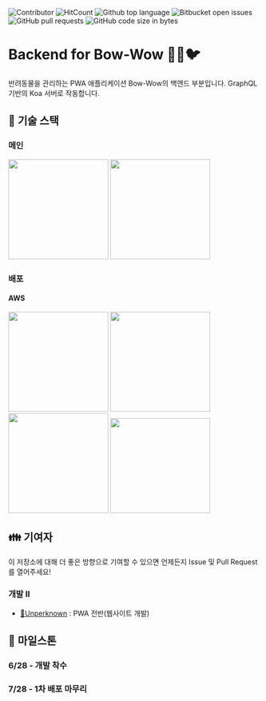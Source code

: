 ![Contributor](https://img.shields.io/badge/contributor-Unperknown,winkpsj0529-blue.svg)
![HitCount](http://hits.dwyl.io/Unperknown/Bow-Wow-Backend.svg)
![Github top language](https://img.shields.io/github/languages/top/Unperknown/Bow-Wow-Backend)
![Bitbucket open issues](https://img.shields.io/github/issues/Unperknown/Bow-Wow-Backend)
![GitHub pull requests](https://img.shields.io/github/issues-pr/Unperknown/Bow-Wow-Backend)
![GitHub code size in bytes](https://img.shields.io/github/languages/code-size/Unperknown/Bow-Wow-Backend)

# Backend for Bow-Wow 🐶🐱🐦

반려동물을 관리하는 PWA 애플리케이션 Bow-Wow의 백엔드 부분입니다. GraphQL 기반의 Koa 서버로 작동합니다.

## 🔑 기술 스택

### 메인

<img src="https://pluspng.com/img-png/nodejs-png-nodejs-icon-png-50-px-1600.png" width="200" height="200" />
<img src="https://litslink.com/media/1/apollo-graphql.svg" width="200" height="200" />

### 배포

#### AWS

<img src="https://symbols.getvecta.com/stencil_6/7_aws-appsync.68531de524.svg" width="200" height="200">
<img src="https://media.vlpt.us/post-images/leejh3224/31985a40-ce6f-11e8-a94c-6b1202df0fb5/AWS-Lambda.png" width="200" height="200">
<img src="https://cdn.worldvectorlogo.com/logos/aws-dynamodb.svg" width="200" height="200">
<img src="https://www.docker.com/sites/default/files/d8/2019-07/vertical-logo-monochromatic.png" width="200" height="190">

## 👪 기여자

이 저장소에 대해 더 좋은 방향으로 기여할 수 있으면 언제든지 Issue 및 Pull Request를 열어주세요!

### 개발 II

- [🔗Unperknown](https://github.com/Unperknown) : PWA 전반(웹사이트 개발)

## 📅 마일스톤

### 6/28 - 개발 착수
### 7/28 - 1차 배포 마무리